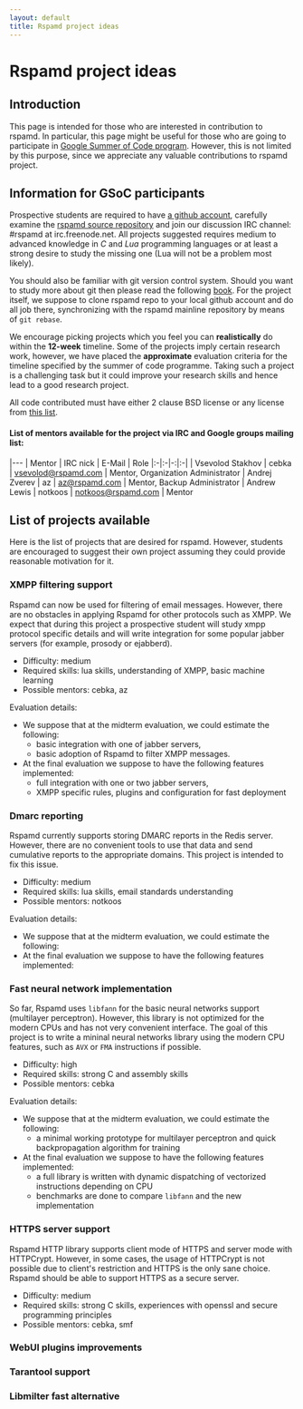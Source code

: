 ```yaml
---
layout: default
title: Rspamd project ideas
---
```


# Rspamd project ideas

## Introduction

This page is intended for those who are interested in contribution to rspamd. In particular, this page might be useful for those who are going to participate in [Google Summer of Code program](https://developers.google.com/open-source/gsoc/). However, this is not limited by this purpose,
since we appreciate any valuable contributions to rspamd project.

## Information for GSoC participants

Prospective students are required to have [a github account](https://github.com), carefully examine the [rspamd source repository](https://github.com/vstakhov/rspamd) and join our discussion IRC channel: #rspamd at irc.freenode.net. All projects suggested requires medium to advanced knowledge in *C* and *Lua* programming languages or at least a strong desire to study the missing one (Lua will not be a problem most likely).

You should also be familiar with git version control system. Should you want to study more about git then please read the following [book](http://git-scm.com/book/en/v2). For the project itself, we suppose to clone rspamd repo to your local github account and do all job there, synchronizing with the rspamd mainline repository by means of `git rebase`.

We encourage picking projects which you feel you can **realistically** do within the **12-week** timeline. Some of the projects imply certain research work, however, we have placed the **approximate** evaluation criteria for the timeline specified by the summer of code programme. Taking such a project is a challenging task but it could improve your research skills and hence lead to a good research project.

All code contributed must have either 2 clause BSD license or any license from [this list](https://github.com/vstakhov/rspamd/blob/master/CONTRIBUTIONS.md).


#### List of mentors available for the project via IRC and Google groups mailing list:

|---
| Mentor | IRC nick | E-Mail | Role
|:-|:-|-:|:-|
| Vsevolod Stakhov | cebka | vsevolod@rspamd.com | Mentor, Organization Administrator
| Andrej Zverev | az | az@rspamd.com | Mentor, Backup Administrator
| Andrew Lewis | notkoos | notkoos@rspamd.com | Mentor

## List of projects available

Here is the list of projects that are desired for rspamd. However, students are encouraged to suggest their own project assuming they could provide reasonable motivation for it.

### XMPP filtering support

Rspamd can now be used for filtering of email messages. However, there are no obstacles in applying Rspamd for other protocols such as XMPP. We expect that during this project a prospective student will study xmpp protocol specific details and will write integration for some popular jabber servers (for example, prosody or ejabberd).

* Difficulty: medium
* Required skills: lua skills, understanding of XMPP, basic machine learning
* Possible mentors: cebka, az

Evaluation details:

* We suppose that at the midterm evaluation, we could estimate the following:
	- basic integration with one of jabber servers,
	- basic adoption of Rspamd to filter XMPP messages.
* At the final evaluation we suppose to have the following features implemented:
	- full integration with one or two jabber servers,
	- XMPP specific rules, plugins and configuration for fast deployment

### Dmarc reporting

Rspamd currently supports storing DMARC reports in the Redis server. However, there are no convenient tools to use that data and send cumulative reports to the appropriate domains. This project is intended to fix this issue.

* Difficulty: medium
* Required skills: lua skills, email standards understanding
* Possible mentors: notkoos

Evaluation details:

* We suppose that at the midterm evaluation, we could estimate the following:
* At the final evaluation we suppose to have the following features implemented:

### Fast neural network implementation

So far, Rspamd uses `libfann` for the basic neural networks support (multilayer perceptron). However, this library is not optimized for the modern CPUs and has not very convenient interface. The goal of this project is to write a mininal neural networks library using the modern CPU features, such as `AVX` or `FMA` instructions if possible.

* Difficulty: high
* Required skills: strong C and assembly skills
* Possible mentors: cebka

Evaluation details:

* We suppose that at the midterm evaluation, we could estimate the following:
	- a minimal working prototype for multilayer perceptron and quick backpropagation algorithm for training
* At the final evaluation we suppose to have the following features implemented:
	- a full library is written with dynamic dispatching of vectorized instructions depending on CPU
	- benchmarks are done to compare `libfann` and the new implementation

### HTTPS server support

Rspamd HTTP library supports client mode of HTTPS and server mode with HTTPCrypt. However, in some cases, the usage of HTTPCrypt is not possible due to client's restriction and HTTPS is the only sane choice. Rspamd should be able to support HTTPS as a secure server.

* Difficulty: medium
* Required skills: strong C skills, experiences with openssl and secure programming principles
* Possible mentors: cebka, smf

### WebUI plugins improvements


### Tarantool support

### Libmilter fast alternative
